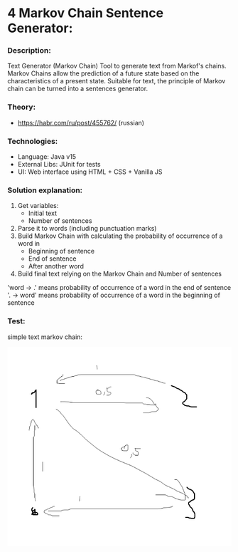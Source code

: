 # 4 Markov Chain Sentence Generator:

### Description:

Text Generator (Markov Chain) Tool to generate text from Markof's chains.
Markov Chains allow the prediction of a future state based on the 
characteristics of a present state. Suitable for text, the principle of
Markov chain can be turned into a sentences generator.

### Theory:

* https://habr.com/ru/post/455762/ (russian)

### Technologies:

* Language: Java v15
* External Libs: JUnit for tests
* UI: Web interface using HTML + CSS + Vanilla JS

### Solution explanation:

1. Get variables:
    * Initial text
    * Number of sentences
1. Parse it to words (including punctuation marks)
1. Build Markov Chain with calculating the probability of occurrence of a word in
    * Beginning of sentence
    * End of sentence
    * After another word
1. Build final text relying on the Markov Chain and Number of sentences

'word -> .' means probability of occurrence of a word in the end of sentence
'. -> word' means probability of occurrence of a word in the beginning of sentence

### Test:

simple text markov chain:

![alt text](easy/4-Markov-Chain-Sentence-Generator/images/Безымянный.png)